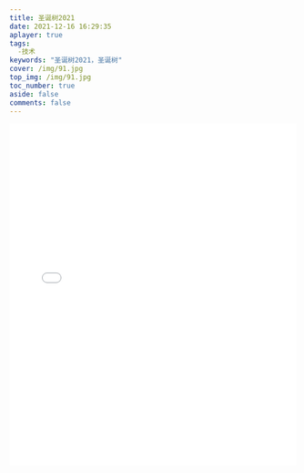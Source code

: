 ```yaml
---
title: 圣诞树2021
date: 2021-12-16 16:29:35
aplayer: true
tags:
  -技术
keywords: "圣诞树2021，圣诞树"
cover: /img/91.jpg
top_img: /img/91.jpg
toc_number: true
aside: false
comments: false
---
```


<iframe src="圣诞树.html" frameborder="0" width="100%" height="600px" scrolling="no"></iframe>
